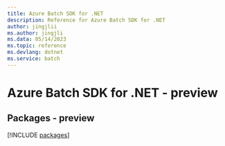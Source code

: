 ```yaml
---
title: Azure Batch SDK for .NET
description: Reference for Azure Batch SDK for .NET
author: jingjlii
ms.author: jingjli
ms.data: 05/14/2023
ms.topic: reference
ms.devlang: dotnet
ms.service: batch
---
```

# Azure Batch SDK for .NET - preview
## Packages - preview
[!INCLUDE [packages](batch-index.md)]